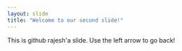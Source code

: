 ```yaml
---
layout: slide
title: "Welcome to our second slide!"
---
```

This is github rajesh'a slide.
Use the left arrow to go back!
